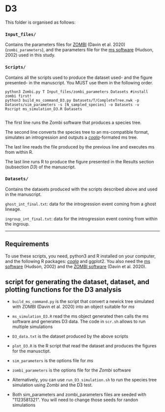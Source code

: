 
# D3 #

This folder is organised as follows: 

### **`Input_files/`** ###

Contains the parameters files for [ZOMBI](https://github.com/AADavin/Zombi) (Davin et al. 2020) (`zombi_parameters`), and the parameters file for the [ms software](http://home.uchicago.edu.inee.bib.cnrs.fr/~rhudson1/source/mksamples.html) (Hudson, 2002) used in this study.
  
### **`Scripts/`** ###

Contains all the scripts used to produce the dataset used- and the figure presented- in the manuscript. 
You MUST use them in the following order. 

```shell
python3 Zombi.py T Input_files/zombi_parameters Datasets #install zombi first!
python3 build_ms_command_D3.py Datasets/T/CompleteTree.nwk -p Datasets/sim_parameters -s [N_sampled_species] -o Datasets -v
Rscript ms_simulation_D3.R Datasets


```

The first line runs the Zombi software that produces a species tree. 

The second line converts the species tree to an ms-compatible format, simulates an introgression and outputs a [_coala_](https://github.com/statgenlmu/coala)-formated ms tree. 

The last line reads the file produced by the previous line and executes ms from within R. 

The last line runs R to produce the figure presented in the Results section (subsection _D3_) of the manuscript.


### **`Datasets/`** ###

Contains the datasets produced with the scripts described above and used in the manuscript.

`ghost_int_final.txt`: data for the introgression event coming from a ghost lineage.

`ingroup_int_final.txt`: data for the introgression event coming from within the ingroup.

----------------------

## Requirements ##

To use these scripts, you need, python3 and R installed on your computer, and the following R packages: [_coala_](https://github.com/statgenlmu/coala) and ggplot2. You also need the [ms software](http://home.uchicago.edu.inee.bib.cnrs.fr/~rhudson1/source/mksamples.html) (Hudson, 2002) and the [ZOMBI software](https://github.com/AADavin/Zombi) (Davin et al. 2020).






## script for generating the dataset, dataset, and plotting functions for the D3 analysis ##

* `build_ms_command.py` is the script that convert a newick tree simulated with ZOMBI (Davin et al. 2020) into an object suitable for _ms_
* `ms_simulation_D3.R` read the ms object generated then calls the ms software and generates D3 data. The code in `scr.sh` allows to run multiple simulations
* `D3_data.txt` is the dataset produced by the above scripts
* `plot_D3.R` is the R script that read the dataset and produces the figures for the manusctipt.
* `sim_parameters` is the options file for _ms_
* `zombi_parameters` is the options file for the _Zombi_ software

* Alternatively, you can use `run_D3_simulation.sh` to run the species tree simulation using Zombi and the D3 test.

* Both sim_parameters and zombi_parameters files are seeded with "1123581321". You will need to change those seeds for randon simulations
